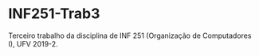 # INF251-Trab3
Terceiro trabalho da disciplina de INF 251 (Organização de Computadores I), UFV 2019-2.
